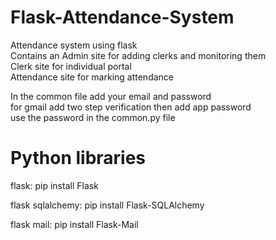 # Flask-Attendance-System
Attendance system using flask<br>
Contains an Admin site for adding clerks and monitoring them<br>
Clerk site for individual portal<br>
Attendance site for marking attendance

In the common file add your email and password<br>
for gmail add two step verification then add app password<br>
use the password in the common.py file

# Python libraries
flask: pip install Flask

flask sqlalchemy: pip install Flask-SQLAlchemy

flask mail: pip install Flask-Mail
